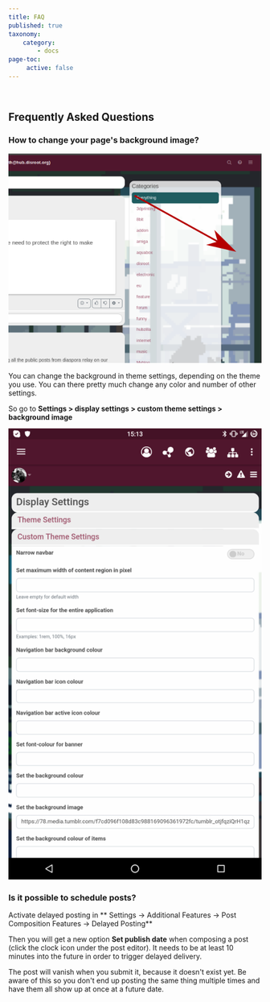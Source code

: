 ```yaml
---
title: FAQ
published: true
taxonomy:
    category:
        - docs
page-toc:
     active: false
---
```


<br>

## Frequently Asked Questions

### How to change your page's background image?
![Background](en/Background.png)

You can change the background in theme settings, depending on the theme you use. You can there pretty much change any color and number of other settings.

So go to **Settings > display settings > custom theme settings > background image**

![Background_setting](en/Background_setting.png)

### Is it possible to schedule posts?
Activate delayed posting in ** Settings -> Additional Features -> Post Composition Features -> Delayed Posting**

Then you will get a new option **Set publish date** when composing a post (click the clock icon under the post editor).
It needs to be at least 10 minutes into the future in order to trigger delayed delivery.

The post will vanish when you submit it, because it doesn't exist yet. Be aware of this so you don't end up posting the same thing multiple times and have them all show up at once at a future date. 
